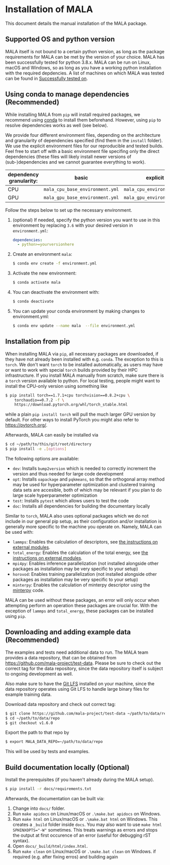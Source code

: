 # Installation of MALA

This document details the manual installation of the MALA package.


## Supported OS and python version

MALA itself is not bound to a certain python version, as long as the package requirements for MALA can be met by the
version of your choice. MALA has been successfully tested for python 3.8.x.
MALA can be run on Linux, macOS and Windows, so as long as you have a working
python installation with the required depdencies.
A list of machines on which MALA was tested can be found in [Successfully tested on](tested_systems).

## Using conda to manage dependencies (Recommended)

While installing MALA from `pip` will install required packages, we recommend
using [conda](https://docs.conda.io/en/latest/miniconda.html)  to install them 
beforehand. However, using `pip` to resolve dependencies works as well 
(see below). 

We provide four different environment files, depending on the architecture and
granularity of dependencies specified (find them in the `install` folder).
We use the explicit environment files for our reproducible and tested builds. Feel free to
start off with a basic environment file specifing only the direct dependencies (these
files will likely install newer versions of (sub-)dependencies and we cannot guarantee everything to work).

| dependency granularity: | basic                           | explicit                   |
|-------------------------|---------------------------------|----------------------------|
| CPU                     | `mala_cpu_base_environment.yml` | `mala_cpu_environment.yml` |
| GPU                     | `mala_gpu_base_environment.yml` | `mala_gpu_environment.yml` |

Follow the steps below to set up the necessary environment.

1. (optional) If needed, specify the python version you want to use in this
environment by replacing `3.6` with your desired version in `environment.yml`:
   ```yaml
   dependencies:
     - python>=yourversionhere
   ```
2. Create an environment `mala`:
   ```sh
   $ conda env create -f environment.yml
   ```
3. Activate the new environment:
   ```sh
   $ conda activate mala
   ```
4. You can deactivate the environment with:
    ```sh
    $ conda deactivate
    ```
5. You can update your conda environment by making changes to environment.yml:
    ```sh
    $ conda env update --name mala  --file environment.yml
    ```

## Installation from pip

When installing MALA via `pip`, all necessary packages are downloaded, 
if they have not already been installed with e.g. `conda`. The exception to 
this is `torch`.  We don't want `torch` to be installed automatically, as 
users may have or want to work with special `torch` builds provided by their 
HPC infrastructure. If you install MALA manually from scratch, make sure there 
is a `torch` version available to python. For local testing, people
might want to install the CPU-only version using something like

```sh
$ pip install torch==1.7.1+cpu torchvision==0.8.2+cpu \
    torchaudio==0.7.2 -f \
    https://download.pytorch.org/whl/torch_stable.html
```

while a plain `pip install torch` will pull the much larger GPU version by
default. For other ways to install PyTorch you might also refer 
to <https://pytorch.org/>.

Afterwards, MALA can easily be installed via

```sh
$ cd ~/path/to/this/git/root/directory
$ pip install -e .[options]
```

The following options are available:
- `dev`: Installs `bump2version` which is needed to correctly increment 
  the version and thus needed for large code development
- `opt`: Installs `oapackage` and `pqkmeans`, so that the orthogonal array
  method may be used for hyperparameter optimization and clustered 
  training data sets are accesible, both of which may be relevant if you 
  plan to do large scale hyperparameter optimization
- `test`: Installs `pytest` which allows users to test the code
- `doc`: Installs all dependencies for building the documentary locally

Similar to `torch`, MALA also uses optional packages which we do not include 
in our general pip setup, as their configuration and/or installation is 
generally more specific to the machine you operate on. Namely, MALA can be 
used with:

* `lammps`: Enables the calculation of descriptors, see [the instructions on external modules](external_modules.rst).
* `total_energy`: Enables the calculation of the total energy, see [the instructions on external modules](external_modules.rst).
* `mpi4py`: Enables inference parallelization (not installed alongside other
            packages as installation may be very specific to your setup)
* `horovod`: Enables training parallelization (not installed alongside other
            packages as installation may be very specific to your setup)
* `minterpy`: Enables the calculation of minterpy descriptor using the [minterpy](https://github.com/casus/minterpy) code.
  
MALA can be used without these packages, an error will only occur when attempting
perform an operation these packages are crucial for. With the exception
of `lammps` and `total_energy`, these packages can be installed using
`pip`.

## Downloading and adding example data (Recommended)

The examples and tests need additional data to run. The MALA team provides a
data repository, that can be obtained from
<https://github.com/mala-project/test-data>. Please be sure to check out the
correct tag for the data repository, since the data repository itself is
subject to ongoing development as well.

Also make sure to have the [Git LFS](https://git-lfs.com/) installed on your
machine, since the data repository operates using Git LFS to handle large
binary files for example training data. 

Download data repository and check out correct tag:

```sh
$ git clone https://github.com/mala-project/test-data ~/path/to/data/repo
$ cd ~/path/to/data/repo
$ git checkout v1.6.0
```

Export the path to that repo by

```sh
$ export MALA_DATA_REPO=~/path/to/data/repo
```

This will be used by tests and examples.

## Build documentation locally (Optional)

Install the prerequisites (if you haven't already during the MALA setup).
```sh
$ pip install -r docs/requirements.txt
```

Afterwards, the documentation can be built via:

1. Change into `docs/` folder.
2. Run `make apidocs` on Linux/macOS or `.\make.bat apidocs` on Windows.
3. Run `make html` on Linux/macOS or `.\make.bat html` on Windows. This creates a `_build` folder inside `docs`. You may also want to use `make html SPHINXOPTS="-W"` sometimes. This treats warnings as errors and stops the output at first occurence of an error (useful for debugging rST syntax).
4. Open `docs/_build/html/index.html`.
5. Run `make clean` on Linux/macOS or `.\make.bat clean` on Windows. if required (e.g. after fixing erros) and building again
